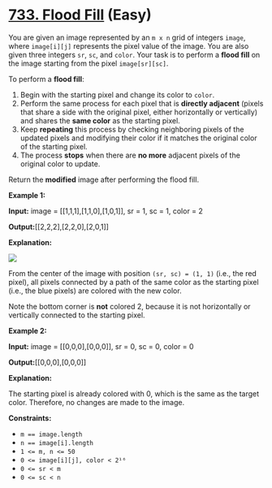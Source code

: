 # [733. Flood Fill][link] (Easy)

[link]: https://leetcode.com/problems/flood-fill/

You are given an image represented by an `m x n` grid of integers `image`, where `image[i][j]`
represents the pixel value of the image. You are also given three integers `sr`, `sc`, and `color`.
Your task is to perform a **flood fill** on the image starting from the pixel `image[sr][sc]`.

To perform a **flood fill**:

1. Begin with the starting pixel and change its color to `color`.
2. Perform the same process for each pixel that is **directly adjacent** (pixels that share a side
with the original pixel, either horizontally or vertically) and shares the **same color** as the
starting pixel.
3. Keep **repeating** this process by checking neighboring pixels of the updated pixels and
modifying their color if it matches the original color of the starting pixel.
4. The process **stops** when there are **no more** adjacent pixels of the original color to update.

Return the **modified** image after performing the flood fill.

**Example 1:**

**Input:** image = \[\[1,1,1\],\[1,1,0\],\[1,0,1\]\], sr = 1, sc = 1, color = 2

**Output:**\[\[2,2,2\],\[2,2,0\],\[2,0,1\]\]

**Explanation:**

![](https://assets.leetcode.com/uploads/2021/06/01/flood1-grid.jpg)

From the center of the image with position `(sr, sc) = (1, 1)` (i.e., the red pixel), all pixels
connected by a path of the same color as the starting pixel (i.e., the blue pixels) are colored with
the new color.

Note the bottom corner is **not** colored 2, because it is not horizontally or vertically connected
to the starting pixel.

**Example 2:**

**Input:** image = \[\[0,0,0\],\[0,0,0\]\], sr = 0, sc = 0, color = 0

**Output:**\[\[0,0,0\],\[0,0,0\]\]

**Explanation:**

The starting pixel is already colored with 0, which is the same as the target color. Therefore, no
changes are made to the image.

**Constraints:**

- `m == image.length`
- `n == image[i].length`
- `1 <= m, n <= 50`
- `0 <= image[i][j], color < 2¹⁶`
- `0 <= sr < m`
- `0 <= sc < n`

